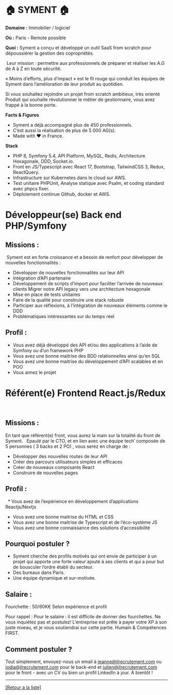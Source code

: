 # 🏠 SYMENT 🏠

**Domaine :** Immobilier / logiciel 

**Où :** Paris - Remote possible 

**Quoi :** Syment a conçu et développé un outil SaaS from scratch pour dépoussiérer la gestion des copropriétés.

 Leur mission : permettre aux professionnels de préparer et réaliser les A.G de A à Z en toute sécurité.   

« Moins d’efforts, plus d’impact » est le fil rouge qui conduit les équipes de Syment dans l’amélioration de leur produit au quotidien.   

Si vous souhaitez rejoindre un projet from scratch ambitieux, très orienté Produit qui souhaite révolutionner le métier de gestionnaire, vous avez frappé à la bonne porte. 

**Facts & Figures**

* Syment a déjà accompagné plus de 450 professionnels. 
* C’est aussi la réalisation de plus de 5 000 AG(s). 
* Made with ♥︎ in France.

**Stack**

* PHP 8, Symfony 5.4, API Platform, MySQL, Redis, Architecture Hexagonale, DDD, Socket.io.
* Front en JS/Typescript avec React 17, Bootstrap, TailwindCSS 3, Redux, ReactQuery. 
* Infrastructure sur Kubernetes dans le cloud sur AWS.
* Test unitaire PHPUnit, Analyse statique avec Psalm, et coding standard avec phpcs fixer.
* Déploiement continue Github, docker et AWS.


# Développeur(se) Back end PHP/Symfony

## Missions :

 Syment est en forte croissance et a besoin de renfort pour développer de nouvelles fonctionnalités : 
* Développer de nouvelles fonctionnalités sur leur API 
* Intégration d’API partenaire
* Développement de scripts d’import pour faciliter l’arrivée de nouveaux clients Migrer notre API legacy vers une architecture hexagonale 
* Mise en place de tests unitaires 
* Faire de la qualité pour construire une stack robuste 
* Participer aux réflexions, à l’intégration de nouveaux éléments comme le DDD 
* Problématiques intéressantes sur du temps réel

## Profil :

* Vous avez déjà développé des API et/ou des applications à l’aide de Symfony ou d’un framework PHP
* Vous avez une bonne maitrise des BDD relationnelles ainsi qu’en SQL
* Vous avez une bonne maitrise du développement d’API scalables et en POO
* Vous aimez le projet    

# Référent(e) Frontend React.js/Redux   

## Missions : 

En tant que référent(e) front, vous aurez la main sur la totalité du front de Syment.   Epaulé par le CTO, et en lien avec une équipe tech’ composée de 5 personnes ( 3 backs et 2 PO) , vous serez en charge de :   

* Développer des nouvelles routes de leur API 
* Créer des parcours utilisateurs simples et efficaces 
* Créer de nouveaux composants React 
* Construire de nouvelles pages 

## Profil :

  * Vous avez de l’expérience en développement d’applications Reactjs/Nextjs 
* Vous avez une bonne maitrise du HTML et CSS 
* Vous avez une bonne maitrise de Typescript et de l’éco-système JS 
* Vous avez une bonne connaissance des solutions d’accessibilité 

## Pourquoi postuler ?

* Syment cherche des profils motivés qui ont envie de participer à un projet qui apporte une forte valeur ajouté à ses clients et qui a pour but de bousculer l’ordre établi du secteur.
* Des bureaux dans Paris. 
* Une équipe dynamique et sur-motivée.

## Salaire : 

Fourchette : 50/60K€ Selon expérience et profil 

Pour rappel : Pour le salaire : il est difficile de donner des fourchettes. Ne vous inquiétez pas et postulez! L’entreprise est prête à payer votre XP à son juste niveau, et je vous soutiendrai sur cette partie. Humain & Compétences FIRST.

## Comment postuler ?

Tout simplement, envoyez-nous un email à jeanne@jlrecrutement.com ou jodia@jlrecrutement.com pour le back-end et julien@jlrecrutement.com pour le front - avec un CV ou bien un profil LinkedIn à jour. À bientôt !

----
<a href="https://github.com/jlondiche/job-board-php/blob/master/README.md">[Retour a la liste]</a>
